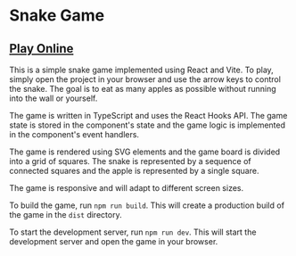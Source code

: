 # Snake Game
## [Play Online](https://snake-ochre-alpha.vercel.app)
This is a simple snake game implemented using React and Vite. To play, simply open the project in your browser and use the arrow keys to control the snake. The goal is to eat as many apples as possible without running into the wall or yourself.

The game is written in TypeScript and uses the React Hooks API. The game state is stored in the component's state and the game logic is implemented in the component's event handlers.

The game is rendered using SVG elements and the game board is divided into a grid of squares. The snake is represented by a sequence of connected squares and the apple is represented by a single square.

The game is responsive and will adapt to different screen sizes.

To build the game, run `npm run build`. This will create a production build of the game in the `dist` directory.

To start the development server, run `npm run dev`. This will start the development server and open the game in your browser.

